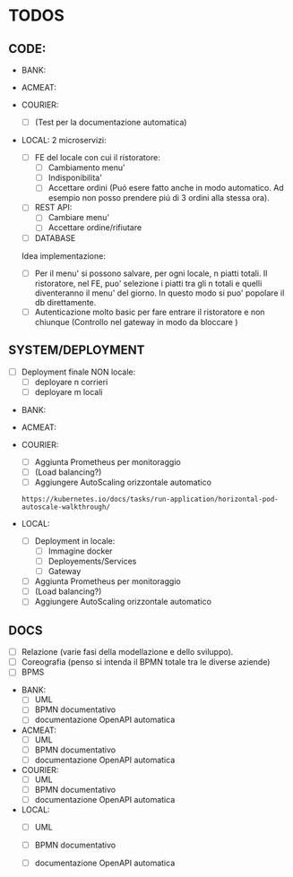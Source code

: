 # TODOS

## CODE:

* BANK:

* ACMEAT:

* COURIER:
    * [ ] (Test per la documentazione automatica)

* LOCAL:
    2 microservizi:

    * [ ] FE del locale con cui il ristoratore:
        * [ ] Cambiamento menu'
        * [ ] Indisponibilita'
        * [ ] Accettare ordini (Puó esere fatto anche in modo automatico. Ad esempio non posso prendere piú di 3 ordini alla stessa ora).
    * [ ] REST API:
        * [ ] Cambiare menu'
        * [ ] Accettare ordine/rifiutare
    * [ ] DATABASE

    Idea implementazione:
    * [ ] Per il menu' si possono salvare, per ogni locale, n piatti totali. Il ristoratore, nel FE, puo' selezione i piatti tra gli n totali e quelli diventeranno il menu' del giorno. In questo modo si puo' popolare il db direttamente.
    * [ ] Autenticazione molto basic per fare entrare il ristoratore e non chiunque (Controllo nel gateway in modo da bloccare )

## SYSTEM/DEPLOYMENT
* [ ] Deployment finale NON locale:
    * [ ] deployare n corrieri
    * [ ] deployare m locali

* BANK:

* ACMEAT:


* COURIER:
    * [ ] Aggiunta Prometheus per monitoraggio 
    * [ ] (Load balancing?)
    * [ ] Aggiungere AutoScaling orizzontale automatico

    `https://kubernetes.io/docs/tasks/run-application/horizontal-pod-autoscale-walkthrough/`

* LOCAL:
    * [ ] Deployment in locale:
        * [ ] Immagine docker
        * [ ] Deployements/Services
        * [ ] Gateway
    * [ ] Aggiunta Prometheus per monitoraggio 
    * [ ] (Load balancing?)
    * [ ] Aggiungere AutoScaling orizzontale automatico

## DOCS
* [ ] Relazione (varie fasi della modellazione e dello sviluppo).
* [ ] Coreografia (penso si intenda il BPMN totale tra le diverse aziende)
* [ ] BPMS

* BANK:
    * [ ] UML
    * [ ] BPMN documentativo
    * [ ] documentazione OpenAPI automatica

* ACMEAT:
    * [ ] UML
    * [ ] BPMN documentativo
    * [ ] documentazione OpenAPI automatica

* COURIER:
    * [ ] UML
    * [ ] BPMN documentativo
    * [ ] documentazione OpenAPI automatica

* LOCAL:
    * [ ] UML
    * [ ] BPMN documentativo
    * [ ] documentazione OpenAPI automatica
    